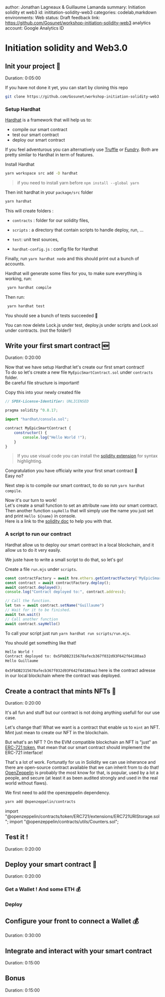 author: Jonathan Lagneaux & Guillaume Lamanda
summary: Initiation solidity et web3
id: inititation-solidity-web3
categories: codelab,markdown
environments: Web
status: Draft
feedback link: https://github.com/Gosunet/workshop-initiation-solidity-web3
analytics account: Google Analytics ID

# Initiation solidity and Web3.0



## Init your project 🔨
Duration: 0:05:00

If you have not done it yet, you can start by cloning this repo
```sh
git clone https://github.com/Gosunet/workshop-initiation-solidity-web3.git
```

### Setup Hardhat

[Hardhat](https://hardhat.org/hardhat-runner/docs/getting-started#quick-start) is a framework that will help us to:
- compile our smart contract
- test our smart contract
- deploy our smart contract

If you feel adventurous you can alternatively use [Truffle](https://trufflesuite.com/docs/) or [Fundry](https://github.com/foundry-rs/foundry). Both are pretty similar to Hardhat in term of features.

Install Hardhat 
```sh
yarn workspace src add -D hardhat
```

> if you need to install yarn before `npm install --global yarn`

Then init hardhat in your `package/src` folder 
```sh
yarn hardhat
```

This will create folders :

- `contracts` : folder for our solidity files,

- `scripts` : a directory that contain scripts to handle deploy, run, ...

- `test`: unit test sources,

- `hardhat-config.js` : config file for Hardhat

Finally, run `yarn hardhat node` and this should print out a bunch of accounts.

Hardhat will generate some files for you, to make sure everything is working, run:

```sh
 yarn hardhat compile
```

Then run:

```sh
 yarn hardhat test
```

You should see a bunch of tests succeeded 🎉

You can now delete Lock.js under test, deploy.js under scripts and Lock.sol under contracts. (not the folder!)

## Write your first smart contract 🆕
Duration: 0:20:00


Now that we have setup Hardhat let's create our first smart contract!  
To do so let's create a new file `MyEpicSmartContract.sol` under `contracts` folder.  
Be careful file structure is important!

Copy this into your newly created file

```javascript
// SPDX-License-Identifier: UNLICENSED

pragma solidity ^0.8.17;

import "hardhat/console.sol";

contract MyEpicSmartContract {
    constructor() {
        console.log("Hello World !");
    }
}
```


> If you use visual code you can install the [solidity extension](https://marketplace.visualstudio.com/items?itemName=JuanBlanco.solidity&utm_source=buildspace.so&utm_medium=buildspace_project) for syntax highlighting.


Congratulation you have officialy write your first smart contract 🥳  
Easy no?

Next step is to compile our smart contract, to do so run `yarn hardhat compile`.

Now it's our turn to work!  
Let's create a small function to set an attribute `name` into our smart contract. Then another function `sayHello` that will simply use the name you just set and print `Hello ${name}` in console.  
Here is a link to the [solidity doc](https://docs.soliditylang.org/en/v0.8.12/introduction-to-smart-contracts.html) to help you with that.

### A script to run our contract 

Hardhat allow us to deploy our smart contract in a local blockchain, and it allow us to do it very easily.

We juste have to write a small script to do that, so let's go!

Create a file `run.mjs` under `scripts`.

```javascript
const contractFactory = await hre.ethers.getContractFactory('MyEpicSmartContract');
const contract = await contractFactory.deploy();
await contract.deployed();
console.log("Contract deployed to:", contract.address);

// Call the function.
let txn = await contract.setName("Guillaume")
// Wait for it to be finished.
await txn.wait()
// Call another function
await contract.sayHello()
```

To call your script just run `yarn hardhat run scripts/run.mjs`.

You should get something like that!

```bash
Hello World !
Contract deployed to: 0x5FbDB2315678afecb367f032d93F642f64180aa3
Hello Guillaume
```

`0x5FbDB2315678afecb367f032d93F642f64180aa3` here is the contract adresse in our local blockchain where the contract was deployed.


## Create a contract that mints NFTs 🦆
Duration: 0:20:00

It's all fun and stuff but our contract is not doing anything usefull for our use case.

Let's change that! What we want is a contract that enable us to `mint` an NFT. Mint just mean to create our NFT in the blockchain.

But what's an NFT ? On the EVM compatible blockchain an NFT is "just" an [ERC-721 token](https://ethereum.org/en/developers/docs/standards/tokens/erc-721/), that mean that our smart contract should implement the ERC-721 interface!

That's a lot of work. Fortunatly for us in Solidity we can use inherance and there are open-source contract available that we can inherit from to do that! [OpenZeppelin](https://github.com/OpenZeppelin) is probably the most know for that, is popular, used by a lot a people, and secure (at least it as been audited strongly and used in the real world without flaws).

We first need to add the openzeppelin dependency.

```bash
yarn add @openzeppelin/contracts
```

import "@openzeppelin/contracts/token/ERC721/extensions/ERC721URIStorage.sol";
import "@openzeppelin/contracts/utils/Counters.sol";


## Test it !
Duration: 0:20:00


## Deploy your smart contract 🚀
Duration: 0:20:00


### Get a Wallet ! And some ETH 💰


### Deploy



## Configure your front to connect a Wallet 💰
Duration: 0:30:00


## Integrate and interact with your smart contract
Duration: 0:15:00


## Bonus
Duration: 0:15:00



